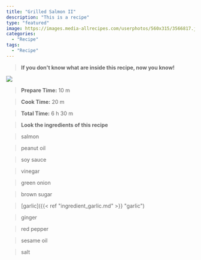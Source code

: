 ```yaml
---
title: "Grilled Salmon II"
description: "This is a recipe"
type: "featured"
image: https://images.media-allrecipes.com/userphotos/560x315/3566817.jpg
categories: 
  - "Recipe"
tags: 
  - "Recipe"
---
```



>**If you don't know what are inside this recipe, now you know!**

![](../images/Recipes-Banner.jpg)
> **Prepare Time:** 10 m


> **Cook Time:** 20 m


> **Total Time:** 6 h 30 m

> **Look the ingredients of this recipe**

> salmon

> peanut oil

> soy sauce

> vinegar

> green onion

> brown sugar

> [garlic]({{< ref "ingredient_garlic.md" >}} "garlic")

> ginger

> red pepper

> sesame oil

> salt

